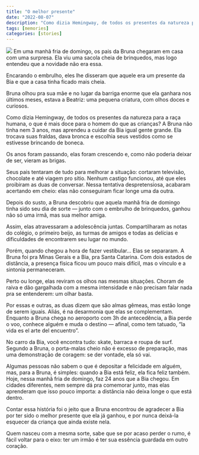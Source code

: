 ```yaml
---
title: "O melhor presente"
date: "2022-08-07"
description: "Como dizia Hemingway, de todos os presentes da natureza para a raça humana."
tags: [memories]
categories: [stories]
---
```


![](https://i1.wp.com/64.media.tumblr.com/168648ea83273662610a7495a1f35bb6/tumblr_mn54pfedrl1qb61u2o1_640.jpg?resize=400,225)
Em uma manhã fria de domingo, os pais da Bruna chegaram em casa com uma surpresa. Ela viu uma sacola cheia de brinquedos, mas logo entendeu que a novidade não era essa.
<!--more-->
Encarando o embrulho, eles lhe disseram que aquele era um presente da Bia e que a casa tinha ficado mais cheia.

Bruna olhou pra sua mãe e no lugar da barriga enorme que ela ganhara nos últimos meses, estava a Beatriz: uma pequena criatura, com olhos doces e curiosos.

Como dizia Hemingway, de todos os presentes da natureza para a raça humana, o que é mais doce para o homem do que as crianças?
A Bruna não tinha nem 3 anos, mas aprendeu a cuidar da Bia igual gente grande. Ela trocava suas fraldas, dava bronca e escolhia seus vestidos como se estivesse brincando de boneca.

Os anos foram passando, elas foram crescendo e, como não poderia deixar de ser, vieram as brigas.

Seus pais tentaram de tudo para melhorar a situação: cortaram televisão, chocolate e até viagem pro sítio.
Nenhum castigo funcionou, até que eles proibiram as duas de conversar. Nessa tentativa despretensiosa, acabaram acertando em cheio: elas não conseguiram ficar longe uma da outra.

Depois do susto, a Bruna descobriu que aquela manhã fria de domingo tinha sido seu dia de sorte — junto com o embrulho de brinquedos, ganhou não só uma irmã, mas sua melhor amiga.

Assim, elas atravessaram a adolescência juntas. Compartilharam as notas do colégio, o primeiro beijo, as turmas de amigos e todas as delícias e dificuldades de encontrarem seu lugar no mundo.

Porém, quando chegou a hora de fazer vestibular… Elas se separaram.
A Bruna foi pra Minas Gerais e a Bia, pra Santa Catarina. Com dois estados de distância, a presença física ficou um pouco mais difícil, mas o vínculo e a sintonia permaneceram.

Perto ou longe, elas reviram os olhos nas mesmas situações. Choram de raiva e dão gargalhada com a mesma intensidade e não precisam falar nada pra se entenderem: um olhar basta.

Por essas e outras, as duas dizem que são almas gêmeas, mas estão longe de serem iguais. Aliás, é na desarmonia que elas se complementam.
Enquanto a Bruna chega no aeroporto com 3h de antecedência, a Bia perde o voo, conhece alguém e muda o destino — afinal, como tem tatuado, “la vida es el arte del encuentro”.

No carro da Bia, você encontra tudo: skate, barraca e roupa de surf. Segundo a Bruna, o porta-malas cheio não é excesso de preparação, mas uma demonstração de coragem: se der vontade, ela só vai.

Algumas pessoas não sabem o que é depositar a felicidade em alguém, mas, para a Bruna, é simples: quando a Bia está feliz, ela fica feliz também.
Hoje, nessa manhã fria de domingo, faz 24 anos que a Bia chegou. Em cidades diferentes, nem sempre dá pra comemorar junto, mas elas aprenderam que isso pouco importa: a distância não deixa longe o que está dentro.

Contar essa história foi o jeito que a Bruna encontrou de agradecer a Bia por ter sido o melhor presente que ela já ganhou, e por nunca deixá-la esquecer da criança que ainda existe nela.

Quem nasceu com a mesma sorte, sabe que se por acaso perder o rumo, é fácil voltar para o eixo: ter um irmão é ter sua essência guardada em outro coração.
